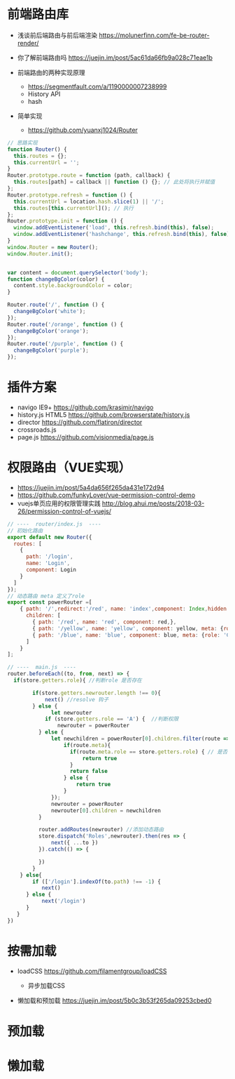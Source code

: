 # 前端路由库

- 浅谈前后端路由与前后端渲染 https://molunerfinn.com/fe-be-router-render/
- 你了解前端路由吗 <https://juejin.im/post/5ac61da66fb9a028c71eae1b>
- 前端路由的两种实现原理

  - <https://segmentfault.com/a/1190000007238999>
  - History API
  - hash

- 简单实现
  - https://github.com/yuanxj1024/Router

```javascript
// 思路实现
function Router() {
  this.routes = {};
  this.currentUrl = '';
}
Router.prototype.route = function (path, callback) {
  this.routes[path] = callback || function () {}; // 此处将执行并赋值
};
Router.prototype.refresh = function () {
  this.currentUrl = location.hash.slice(1) || '/';
  this.routes[this.currentUrl](); // 执行
};
Router.prototype.init = function () {
  window.addEventListener('load', this.refresh.bind(this), false);
  window.addEventListener('hashchange', this.refresh.bind(this), false);
}
window.Router = new Router();
window.Router.init();


var content = document.querySelector('body');
function changeBgColor(color) {
  content.style.backgroundColor = color;
}

Router.route('/', function () {
  changeBgColor('white');
});
Router.route('/orange', function () {
  changeBgColor('orange');
});
Router.route('/purple', function () {
  changeBgColor('purple');
});
```


# 插件方案

- navigo IE9+  https://github.com/krasimir/navigo
- history.js HTML5 <https://github.com/browserstate/history.js>
- director <https://github.com/flatiron/director>
- crossroads.js
- page.js https://github.com/visionmedia/page.js

# 权限路由（VUE实现）

- <https://juejin.im/post/5a4da656f265da431e172d94>
- https://github.com/funkyLover/vue-permission-control-demo
- vuejs单页应用的权限管理实践 http://blog.ahui.me/posts/2018-03-26/permission-control-of-vuejs/

```js
// ----  router/index.js  ----
// 初始化路由
export default new Router({  
  routes: [
    {
      path: '/login',
      name: 'Login',
      component: Login
    }
  ]  
});
// 动态路由 meta 定义了role
export const powerRouter =[    
    { path: '/',redirect:'/red', name: 'index',component: Index,hidden:false,
      children: [
        { path: '/red', name: 'red', component: red,},
        { path: '/yellow', name: 'yellow', component: yellow, meta: {role: 'B'}},
        { path: '/blue', name: 'blue', component: blue, meta: {role: 'C'}}
      ]
    }
];

// ----  main.js  ----
router.beforeEach((to, from, next) => {
  if(store.getters.role){ //判断role 是否存在

    	if(store.getters.newrouter.length !== 0){  
       		next() //resolve 钩子
	    } else {
	    	  let newrouter
       		if (store.getters.role == 'A') {  //判断权限
                newrouter = powerRouter
          } else {
              let newchildren = powerRouter[0].children.filter(route => {
                  if(route.meta){
                  	if(route.meta.role == store.getters.role) { // 是否一致
                  		return true
                    }
                    return false
                  } else {
                      return true
                  }
              });
              newrouter = powerRouter
              newrouter[0].children = newchildren
          }

          router.addRoutes(newrouter) //添加动态路由
          store.dispatch('Roles',newrouter).then(res => {
              next({ ...to })
          }).catch(() => {       

          })
	    }	  
    } else{
     	if (['/login'].indexOf(to.path) !== -1) {
           next()
      } else {
           next('/login')
      }
   }
})
```

# 按需加载

- loadCSS <https://github.com/filamentgroup/loadCSS>

  - 异步加载CSS

- 懒加载和预加载 https://juejin.im/post/5b0c3b53f265da09253cbed0



# 预加载

# 懒加载  